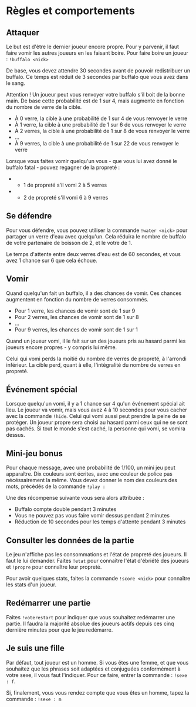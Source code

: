 # Règles et comportements

## Attaquer

Le but est d'être le dernier joueur encore propre. Pour y parvenir, il faut faire vomir les autres joueurs en les faisant boire.
Pour faire boire un joueur : `!buffalo <nick>`

De base, vous devez attendre 30 secondes avant de pouvoir redistribuer un buffalo. Ce temps est réduit de 3 secondes par buffalo que vous avez dans le sang.

Attention ! Un joueur peut vous renvoyer votre buffalo s'il boit de la bonne main. De base cette probabilité est de 1 sur 4, mais augmente en fonction du nombre de verre de la cible.
* À 0 verre, la cible à une probabilité de 1 sur 4 de vous renvoyer le verre
* À 1 verre, la cible à une probabilité de 1 sur 6 de vous renvoyer le verre
* À 2 verres, la cible à une probabilité de 1 sur 8 de vous renvoyer le verre
* ...
* À 9 verres, la cible à une probabilité de 1 sur 22 de vous renvoyer le verre

Lorsque vous faites vomir quelqu'un vous - que vous lui avez donné le buffalo fatal - pouvez regagner de la propreté :
* + 1 de propreté s'il vomi 2 à 5 verres
* + 2 de propreté s'il vomi 6 à 9 verres

## Se défendre

Pour vous défendre, vous pouvez utiliser la commande `!water <nick>` pour partager un verre d'eau avec quelqu'un. Cela réduira le nombre de buffalo de votre partenaire de boisson de 2, et le votre de 1.

Le temps d'attente entre deux verres d'eau est de 60 secondes, et vous avez 1 chance sur 6 que cela échoue.

## Vomir

Quand quelqu'un fait un buffalo, il a des chances de vomir. Ces chances augmentent en fonction du nombre de verres consommés.
* Pour 1 verre, les chances de vomir sont de 1 sur 9
* Pour 2 verres, les chances de vomir sont de 1 sur 8
* ...
* Pour 9 verres, les chances de vomir sont de 1 sur 1

Quand un joueur vomi, il le fait sur un des joueurs pris au hasard parmi les joueurs encore propres - y compris lui même.

Celui qui vomi perds la moitié du nombre de verres de propreté, à l'arrondi inférieur.
La cible perd, quant à elle, l'intégralité du nombre de verres en propreté.

## Événement spécial

Lorsque quelqu'un vomi, il y a 1 chance sur 4 qu'un événement spécial ait lieu. Le joueur va vomir, mais vous avez 4 à 10 secondes pour vous cacher avec la commande `!hide`. Celui qui vomi aussi peut prendre la peine de se protéger. Un joueur propre sera choisi au hasard parmi ceux qui ne se sont pas cachés. Si tout le monde s'est caché, la personne qui vomi, se vomira dessus.

## Mini-jeu bonus
Pour chaque message, avec une probabilité de 1/100, un mini jeu peut apparaître. Dix couleurs sont écrites, avec une couleur de police pas nécéssairement la même. Vous devez donner le nom des couleurs des mots, précédés de la commande `!play : `

Une des récompense suivante vous sera alors attribuée :
* Buffalo compte double pendant 3 minutes
* Vous ne pouvez pas vous faire vomir dessus pendant 2 minutes
* Réduction de 10 secondes pour les temps d'attente pendant 3 minutes

## Consulter les données de la partie

Le jeu n'affiche pas les consommations et l'état de propreté des joueurs. Il faut le lui demander.
Faites `!etat` pour connaître l'état d'ébriété des joueurs et `!propre` pour connaître leur propreté.

Pour avoir quelques stats, faites la commande `!score <nick>` pour connaître les stats d'un joueur.

## Redémarrer une partie

Faites `!voterestart` pour indiquer que vous souhaitez redémarrer une partie. Il faudra la majorité absolue des joueurs actifs depuis ces cinq dernière minutes pour que le jeu redémarre.

## Je suis une fille

Par défaut, tout joueur est un homme. Si vous êtes une femme, et que vous souhaitez que les phrases soit adaptées et conjuguées conformément à votre sexe, il vous faut l'indiquer. Pour ce faire, entrer la commande : `!sexe : f`.

Si, finalement, vous vous rendez compte que vous êtes un homme, tapez la commande : `!sexe : m`